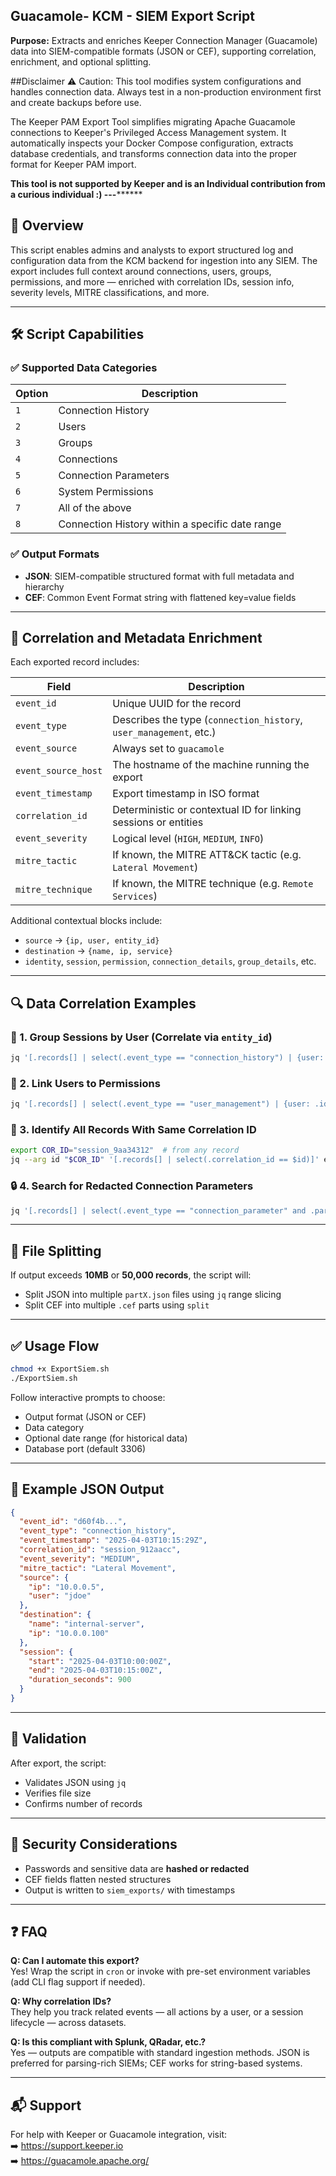## Guacamole- KCM - SIEM Export Script


**Purpose:** Extracts and enriches Keeper Connection Manager (Guacamole) data into SIEM-compatible formats (JSON or CEF), supporting correlation, enrichment, and optional splitting.


##Disclaimer
⚠️ Caution: This tool modifies system configurations and handles connection data. Always test in a non-production environment first and create backups before use.

The Keeper PAM Export Tool simplifies migrating Apache Guacamole connections to Keeper's Privileged Access Management system. It automatically inspects your Docker Compose configuration, extracts database credentials, and transforms connection data into the proper format for Keeper PAM import.

****This tool is not supported by Keeper and is an Individual contribution from a curious individual :)
---**********

## 🚀 Overview

This script enables admins and analysts to export structured log and configuration data from the KCM backend for ingestion into any SIEM. The export includes full context around connections, users, groups, permissions, and more — enriched with correlation IDs, session info, severity levels, MITRE classifications, and more.

---

## 🛠 Script Capabilities

### ✅ Supported Data Categories

| Option | Description |
|--------|-------------|
| `1`    | Connection History |
| `2`    | Users |
| `3`    | Groups |
| `4`    | Connections |
| `5`    | Connection Parameters |
| `6`    | System Permissions |
| `7`    | All of the above |
| `8`    | Connection History within a specific date range |

### ✅ Output Formats

- **JSON**: SIEM-compatible structured format with full metadata and hierarchy
- **CEF**: Common Event Format string with flattened key=value fields

---

## 🧩 Correlation and Metadata Enrichment

Each exported record includes:

| Field               | Description |
|--------------------|-------------|
| `event_id`         | Unique UUID for the record |
| `event_type`       | Describes the type (`connection_history`, `user_management`, etc.) |
| `event_source`     | Always set to `guacamole` |
| `event_source_host`| The hostname of the machine running the export |
| `event_timestamp`  | Export timestamp in ISO format |
| `correlation_id`   | Deterministic or contextual ID for linking sessions or entities |
| `event_severity`   | Logical level (`HIGH`, `MEDIUM`, `INFO`) |
| `mitre_tactic`     | If known, the MITRE ATT&CK tactic (e.g. `Lateral Movement`) |
| `mitre_technique`  | If known, the MITRE technique (e.g. `Remote Services`) |

Additional contextual blocks include:
- `source` → `{ip, user, entity_id}`
- `destination` → `{name, ip, service}`
- `identity`, `session`, `permission`, `connection_details`, `group_details`, etc.

---

## 🔍 Data Correlation Examples

### 🔁 1. Group Sessions by User (Correlate via `entity_id`)

```bash
jq '[.records[] | select(.event_type == "connection_history") | {user: .source.user, start: .session.start, duration: .session.duration_seconds}]' export.json
```

### 📌 2. Link Users to Permissions

```bash
jq '[.records[] | select(.event_type == "user_management") | {user: .identity.username, permissions: .permissions}]' export.json
```

### 🔗 3. Identify All Records With Same Correlation ID

```bash
export COR_ID="session_9aa34312"  # from any record
jq --arg id "$COR_ID" '[.records[] | select(.correlation_id == $id)]' export.json
```

### 🔒 4. Search for Redacted Connection Parameters

```bash
jq '[.records[] | select(.event_type == "connection_parameter" and .parameter.value == "[REDACTED]")]' export.json
```

---

## 📂 File Splitting

If output exceeds **10MB** or **50,000 records**, the script will:
- Split JSON into multiple `partX.json` files using `jq` range slicing
- Split CEF into multiple `.cef` parts using `split`

---

## ✅ Usage Flow

```bash
chmod +x ExportSiem.sh
./ExportSiem.sh
```

Follow interactive prompts to choose:
- Output format (JSON or CEF)
- Data category
- Optional date range (for historical data)
- Database port (default 3306)

---

## 📄 Example JSON Output

```json
{
  "event_id": "d60f4b...",
  "event_type": "connection_history",
  "event_timestamp": "2025-04-03T10:15:29Z",
  "correlation_id": "session_912aacc",
  "event_severity": "MEDIUM",
  "mitre_tactic": "Lateral Movement",
  "source": {
    "ip": "10.0.0.5",
    "user": "jdoe"
  },
  "destination": {
    "name": "internal-server",
    "ip": "10.0.0.100"
  },
  "session": {
    "start": "2025-04-03T10:00:00Z",
    "end": "2025-04-03T10:15:00Z",
    "duration_seconds": 900
  }
}
```

---

## 🧪 Validation

After export, the script:
- Validates JSON using `jq`
- Verifies file size
- Confirms number of records

---

## 🔐 Security Considerations

- Passwords and sensitive data are **hashed or redacted**
- CEF fields flatten nested structures
- Output is written to `siem_exports/` with timestamps

---

## ❓ FAQ

**Q: Can I automate this export?**  
Yes! Wrap the script in `cron` or invoke with pre-set environment variables (add CLI flag support if needed).

**Q: Why correlation IDs?**  
They help you track related events — all actions by a user, or a session lifecycle — across datasets.

**Q: Is this compliant with Splunk, QRadar, etc.?**  
Yes — outputs are compatible with standard ingestion methods. JSON is preferred for parsing-rich SIEMs; CEF works for string-based systems.

---

## 📬 Support

For help with Keeper or Guacamole integration, visit:  
➡️ https://support.keeper.io  
➡️ https://guacamole.apache.org/
